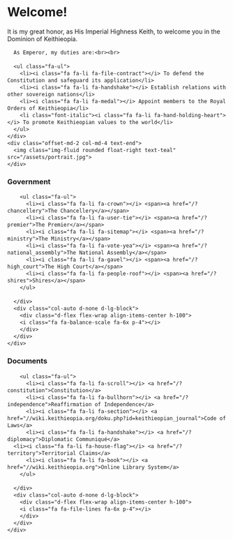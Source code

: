 <div class="p-4 p-md-5 mb-4 rounded text-bg-dark container">
  <div class="row">
    <div class="col-md-6">
      <h1 class="display-4 fst-italic">Welcome!</h1>
      <p class="lead my-3">It is my great honor, as His Imperial Highness Keith, to welcome you in the Dominion of Keithieopia.</p>

      As Emperor, my duties are:<br><br>

      <ul class="fa-ul">
        <li><i class="fa fa-li fa-file-contract"></i> To defend the Constitution and safeguard its application</li>
        <li><i class="fa fa-li fa-handshake"></i> Establish relations with other sovereign nations</li>
        <li><i class="fa fa-li fa-medal"></i> Appoint members to the Royal Orders of Keithieopia</li>
        <li class="font-italic"><i class="fa fa-li fa-hand-holding-heart"></i> To promote Keithieopian values to the world</li>
      </ul>
    </div>
    <div class="offset-md-2 col-md-4 text-end">
      <img class="img-fluid rounded float-right text-teal" src="/assets/portrait.jpg">
    </div>
  </div>
</div>


<div class="row mb-2">
  <div class="col-md-6">
    <div class="row g-0 border rounded overflow-hidden flex-md-row mb-4 shadow-sm h-md-250 position-relative">
      <div class="col p-4 d-flex flex-column position-static">
        <h3>Government</h3>

        <ul class="fa-ul">
          <li><i class="fa fa-li fa-crown"></i> <span><a href="/?chancellery">The Chancellery</a></span>
          <li><i class="fa fa-li fa-user-tie"></i> <span><a href="/?premier">The Premier</a></span>   
          <li><i class="fa fa-li fa-sitemap"></i> <span><a href="/?ministry">The Ministry</a></span>
          <li><i class="fa fa-li fa-vote-yea"></i> <span><a href="/?national_assembly">The National Assembly</a></span>
          <li><i class="fa fa-li fa-gavel"></i> <span><a href="/?high_court">The High Court</a></span>
          <li><i class="fa fa-li fa-people-roof"></i> <span><a href="/?shires">Shires</a></span>
        </ul>

      </div>
      <div class="col-auto d-none d-lg-block">
        <div class="d-flex flex-wrap align-items-center h-100">
        <i class="fa fa-balance-scale fa-6x p-4"></i>
        </div>
      </div>
    </div>
  </div>

  <div class="col-md-6">
    <div class="row g-0 border rounded overflow-hidden flex-md-row mb-4 shadow-sm h-md-250 position-relative">
      <div class="col p-4 d-flex flex-column position-static">
        <h3>Documents</h3>


        <ul class="fa-ul">
          <li><i class="fa fa-li fa-scroll"></i> <a href="/?constitution">Constitution</a>
          <li><i class="fa fa-li fa-bullhorn"></i> <a href="/?independence">Reaffirmation of Independence</a>
          <li><i class="fa fa-li fa-section"></i> <a href="//wiki.keithieopia.org/doku.php?id=keithieopian_journal">Code of Laws</a>
          <li><i class="fa fa-li fa-handshake"></i> <a href="/?diplomacy">Diplomatic Communiqué</a>
	  <li><i class="fa fa-li fa-house-flag"></i> <a href="/?territory">Territorial Claims</a>
          <li><i class="fa fa-li fa-book"></i> <a href="//wiki.keithieopia.org">Online Library System</a>
        </ul>

      </div>
      <div class="col-auto d-none d-lg-block">
        <div class="d-flex flex-wrap align-items-center h-100">
        <i class="fa fa-file-lines fa-6x p-4"></i>
        </div>
      </div>
    </div>
  </div>
</div>
